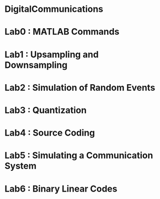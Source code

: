 # DigitalCommunications
# Lab0 : MATLAB Commands
# Lab1 : Upsampling and Downsampling
# Lab2 : Simulation of Random Events
# Lab3 : Quantization
# Lab4 : Source Coding
# Lab5 : Simulating a Communication System
# Lab6 : Binary Linear Codes
